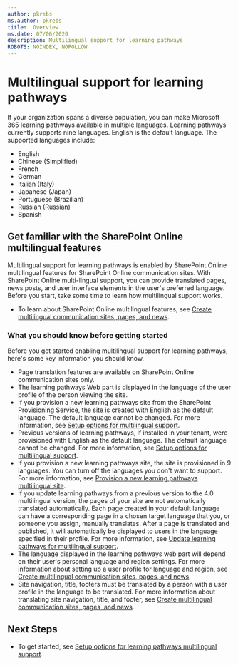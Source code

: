 ```yaml
---
author: pkrebs
ms.author: pkrebs
title:  Overview
ms.date: 07/06/2020
description: Multilingual support for learning pathways
ROBOTS: NOINDEX, NOFOLLOW
---
```


# Multilingual support for learning pathways

If your organization spans a diverse population, you can make Microsoft 365 learning pathways available in multiple languages. Learning pathways currently supports nine languages. English is the default language. The supported languages include:   

- English	 
- Chinese (Simplified)
- French
- German
- Italian (Italy)
- Japanese (Japan)
- Portuguese (Brazilian)
- Russian (Russian)
- Spanish

## Get familiar with the SharePoint Online multilingual features
Multilingual support for learning pathways is enabled by SharePoint Online multilingual features for SharePoint Online communication sites.
With SharePoint Online multi-lingual support, you can provide translated pages, news posts, and user interface elements in the user's preferred language. Before you start, take some time to learn how multilingual support works. 
- To learn about SharePoint Online multilingual features, see [Create multilingual communication sites, pages, and news](https://support.office.com/en-us/article/2bb7d610-5453-41c6-a0e8-6f40b3ed750c). 

### What you should know before getting started 
Before you get started enabling multilingual support for learning pathways, here's some key information you should know. 

- Page translation features are available on SharePoint Online communication sites only.
- The learning pathways Web part is displayed in the language of the user profile of the person viewing the site.   
- If you provision a new learning pathways site from the SharePoint Provisioning Service, the site is created with English as the default language. The default language cannot be changed. For more information, see [Setup options for multilingual support](https://docs.microsoft.com/en-us/office365/customlearning/custom_setupoptions_ml).
- Previous versions of learning pathways, if installed in your tenant, were provisioned with English as the default language. The default language cannot be changed. For more information, see [Setup options for multilingual support](https://docs.microsoft.com/en-us/office365/customlearning/custom_setupoptions_ml).
- If you provision a new learning pathways site, the site is provisioned in 9 languages. You can turn off the languages you don't want to support. For more information, see [Provision a new learning pathways multilingual site](https://docs.microsoft.com/en-us/office365/customlearning/custom_provision_ml).  
- If you update learning pathways from a previous version to the 4.0 multilingual version, the pages of your site are not automatically translated automatically. Each page created in your default language can have a corresponding page in a chosen target language that you, or someone you assign, manually translates. After a page is translated and published, it will automatically be displayed to users in the language specified in their profile. For more information, see [Update learning pathways for multilingual support](https://docs.microsoft.com/en-us/office365/customlearning/custom_update_ml). 
- The language displayed in the learning pathways web part will depend on their user's personal language and region settings. For more information about setting up a user profile for language and region, see [Create multilingual communication sites, pages, and news](https://support.office.com/en-us/article/2bb7d610-5453-41c6-a0e8-6f40b3ed750c). 
- Site navigation, title, footers must be translated by a person with a user profile in the language to be translated. For more information about translating site navigation, title, and footer, see [Create multilingual communication sites, pages, and news](https://support.office.com/en-us/article/2bb7d610-5453-41c6-a0e8-6f40b3ed750c).

## Next Steps
- To get started, see [Setup options for learning pathways multilingual support](https://docs.microsoft.com/en-us/office365/customlearning/custom_setupoptions_ml).